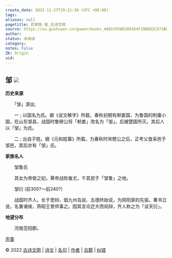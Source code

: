 ```yaml
---
create_date: 2022-11-27T19:21:38 (UTC +08:00)
tags: 
aliases: null
pagetitle: 百家姓·邹_古诗文网
source: https://so.gushiwen.cn/guwen/bookv_46653FD803893E4F29B6D2C671BD790B.aspx
author: 
status: 未阅读
category: 
notes: False
ZK: Origin
uid: 
---
```


## **邹** ![](https://song.gushiwen.cn/siteimg/speak-er.png)

**历史来源**

　　「邹」源出;

　　一 ; 以国名为氏。据《说文解字》所载，春秋初期有邾娄国，为鲁国的附庸小国，在山东邹县，战国时鲁穆公将「邾娄」改名为「邹」。后被楚国所灭。其后人以「邹」为氏。

　　二 ; 出自子姓。据《元和姓纂》所载，为春秋时宋愍公之后，正考父食采邑于邹邑，其后亦有「邹」氏。

**家族名人**

　　邹鲁氏

　　其女为帝喾之妃。黄帝战败蚩尤，千其民于「邹鲁」之地。

　　邹衍 (前305?～前240?）

　　战国时齐人。长于思辩，倡九州岛说、五德终始说，为阴阳家的先驱。著书立说，名重诸侯，燕昭王曾师事之。因其言论迂大而闳辩，齐人称之为「谈天衍」。

**地望分布**

　　河南范阳郡。

[完善](https://so.gushiwen.cn/jiucuo.aspx?u=%e7%ab%a0%e8%8a%822341%e3%80%8a%e7%99%be%e5%ae%b6%e5%a7%93%c2%b7%e9%82%b9%e3%80%8b)

© 2022 [古诗文网](https://www.gushiwen.cn/) | [诗文](https://so.gushiwen.cn/shiwens/) | [名句](https://so.gushiwen.cn/mingjus/) | [作者](https://so.gushiwen.cn/authors/) | [古籍](https://so.gushiwen.cn/guwen/) | [纠错](https://so.gushiwen.cn/jiucuo.aspx?u=)
